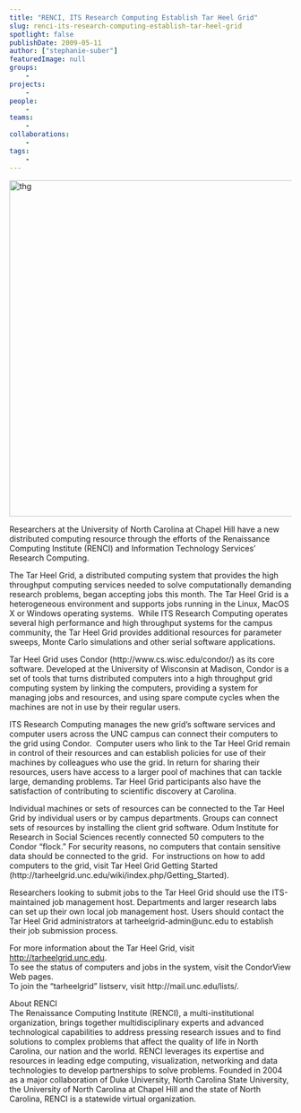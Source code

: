 ```yaml
---
title: "RENCI, ITS Research Computing Establish Tar Heel Grid"
slug: renci-its-research-computing-establish-tar-heel-grid
spotlight: false
publishDate: 2009-05-11
author: ["stephanie-suber"]
featuredImage: null
groups:
    - 
projects:
    - 
people:
    - 
teams: 
    - 
collaborations:
    - 
tags:
    - 
---
```

<p><a href="https://www.renci.org/wp-content/uploads/2009/05/thg.jpg"><img class="alignnone size-full wp-image-3641" title="thg" src="https://www.renci.org/wp-content/uploads/2009/05/thg.jpg" alt="thg" width="630" height="600" /></a></p>

<p>Researchers at the University of North Carolina at Chapel Hill have a new distributed computing resource through the efforts of the Renaissance Computing Institute (RENCI) and Information Technology Services’ Research Computing.<!--more--></p>

<p>The Tar Heel Grid, a distributed computing system that provides the high throughput computing services needed to solve computationally demanding research problems, began accepting jobs this month. The Tar Heel Grid is a heterogeneous environment and supports jobs running in the Linux, MacOS X or Windows operating systems.  While ITS Research Computing operates several high performance and high throughput systems for the campus community, the Tar Heel Grid provides additional resources for parameter sweeps, Monte Carlo simulations and other serial software applications.</p>

<p>Tar Heel Grid uses Condor (http://www.cs.wisc.edu/condor/) as its core software. Developed at the University of Wisconsin at Madison, Condor is a set of tools that turns distributed computers into a high throughput grid computing system by linking the computers, providing a system for managing jobs and resources, and using spare compute cycles when the machines are not in use by their regular users.</p>

<p>ITS Research Computing manages the new grid’s software services and computer users across the UNC campus can connect their computers to the grid using Condor.  Computer users who link to the Tar Heel Grid remain in control of their resources and can establish policies for use of their machines by colleagues who use the grid. In return for sharing their resources, users have access to a larger pool of machines that can tackle large, demanding problems. Tar Heel Grid participants also have the satisfaction of contributing to scientific discovery at Carolina.</p>

<p>Individual machines or sets of resources can be connected to the Tar Heel Grid by individual users or by campus departments. Groups can connect sets of resources by installing the client grid software. Odum Institute for Research in Social Sciences recently connected 50 computers to the Condor “flock.” For security reasons, no computers that contain sensitive data should be connected to the grid.  For instructions on how to add computers to the grid, visit Tar Heel Grid Getting Started (http://tarheelgrid.unc.edu/wiki/index.php/Getting_Started).</p>

<p>Researchers looking to submit jobs to the Tar Heel Grid should use the ITS-maintained job management host. Departments and larger research labs can set up their own local job management host. Users should contact the Tar Heel Grid administrators at tarheelgrid-admin@unc.edu to establish their job submission process.</p>

<p>For more information about the Tar Heel Grid, visit <a href="http://tarheelgrid.unc.edu">http://tarheelgrid.unc.edu</a>. <br />
 To see the status of computers and jobs in the system, visit the CondorView Web pages.  <br />
 To join the “tarheelgrid” listserv, visit http://mail.unc.edu/lists/.</p>

<p>About RENCI<br />
 The Renaissance Computing Institute (RENCI), a multi-institutional organization, brings together multidisciplinary experts and advanced technological capabilities to address pressing research issues and to find solutions to complex problems that affect the quality of life in North Carolina, our nation and the world. RENCI leverages its expertise and resources in leading edge computing, visualization, networking and data technologies to develop partnerships to solve problems. Founded in 2004 as a major collaboration of Duke University, North Carolina State University, the University of North Carolina at Chapel Hill and the state of North Carolina, RENCI is a statewide virtual organization.</p>
